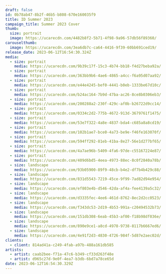 ```yaml
---
draft: false
id: 0b78ab47-8b2f-46b5-b808-670e160035f9
title: ID Summer 2023
campaign_title: S﻿ummer 2023 Cover
thumb:
  size: portrait
  image: https://ucarecdn.com/4482b8f2-5b71-4f98-9a96-57db56f89360/
carouselthumb:
  image: https://ucarecdn.com/3ea6db7c-ca64-4416-9f39-60bb691ced19/
release_date: 2023-06-12T16:54:30.324Z
media:
  - size: portrait
    media: https://ucarecdn.com/9b39c17f-15c3-4b74-bb18-f4d27beba92a/
  - size: portrait
    media: https://ucarecdn.com/363bb9b6-4ae6-4865-a4cc-f6a95d07aa92/
  - size: portrait
    media: https://ucarecdn.com/e44e4245-bef0-4441-b0eb-1333be67d10c/
  - size: portrait
    media: https://ucarecdn.com/b24ac164-7b9d-47ba-ac26-8ce8b0306eb3/
  - size: portrait
    media: https://ucarecdn.com/200288a2-230f-429c-af0b-b26722d9cc14/
  - size: portrait
    media: https://ucarecdn.com/0334c2d2-775b-4672-913d-3679761f1475/
  - size: portrait
    media: https://ucarecdn.com/53e7f322-4a8e-4837-bda4-c685a8a8cd19/
  - size: portrait
    media: https://ucarecdn.com/102b1ae7-bce0-4a73-be9e-f46fe163070f/
  - size: portrait
    media: https://ucarecdn.com/594ff292-81eb-41ba-8e27-56e1d277bf65/
  - size: portrait
    media: https://ucarecdn.com/4a7ae96b-5409-4fa6-97de-c55167224e87/
  - size: portrait
    media: https://ucarecdn.com/409d6bd5-4eea-4973-88ec-8c0f2840a78b/
  - size: landscape
    media: https://ucarecdn.com/93b05900-89f9-48cb-b4e2-df7b4b429c88/
  - size: landscape
    media: https://ucarecdn.com/831d5543-7219-45ce-9f99-7ad82d94e954/
  - size: landscape
    media: https://ucarecdn.com/ef803e4b-d546-42da-af4a-fee4139a5c32/
  - size: landscape
    media: https://ucarecdn.com/d3335fec-4ee6-461d-8762-8ec2d2cc0523/
  - size: landscape
    media: https://ucarecdn.com/f343dc53-2d19-4b53-991a-c20494532b73/
  - size: landscape
    media: https://ucarecdn.com/151db308-6eab-45b3-af00-f18b98df036e/
  - size: landscape
    media: https://ucarecdn.com/890e9ce1-a8cd-4978-9738-8117b6667ed6/
  - size: landscape
    media: https://ucarecdn.com/4e91f2d3-4830-4726-984f-5d87e2aec02d/
clients:
  - client: 814ad41a-c249-4fab-a97b-488a161db585
artists:
  - artist: caab2bee-f71a-47c6-b349-cf33d263f48e
  - artist: d965c27d-9e0f-4ea7-b3db-6bd7a78ce65d
date: 2023-06-12T16:54:30.329Z
---
```

